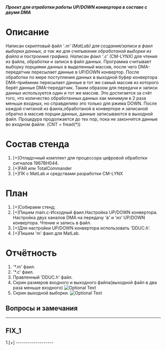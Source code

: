 ***Проект для  отработки работы UP/DOWN конвертора в составе с двумя DMA***

# Описание 
Написан скриптовый файл '*.m' (MatLab) для создания/записи в фаил выборки данных, а так же для считывания обработаной выборки из файла и построения графика.
Написан фаил '*.c' (CM-LYNX) для чтения из файла, обработки и записи в файл данных.
Программа считывает выборку порциями данных в выделенный массив, после чего DMA-передатчик пересылает данные в UP/DOWN конвертор. После обработки по мере поступления данных в выходной буфер конвертора DMA-приёмник пересылает данные в тот же самый массив из которого берёт данные DMA-передатчик. Таким образом для передачи и записи данных используется один и тот же массив. Это достигается за счёт того, что количество обработанных данных как минимум в 2 раза меньше входных, но справделиво это только для ржима DOWN. После каждой считаной из фаила,обработаной в конверторе и записаной обратно в массив порции данных, данные записываются в выходной файл. Процедура продолжается до тех пор, пока не закончятся данные во входном файле. (CNT = fread(*))

# Состав стенда
1. [+]Отладочный комплект для процессора цифровой обработки сигналов 1967ВН044.
2. [+]FAR или TotalCommander
3. [+]ПК с MatLab и средствами разработки CM-LYNX

# План
1. [+]Собираем стенд;
2. [+]Пишем main.c-Исходный фаил.Настройка UP/DOWN конвертора. Настройка двух каналов DMA на передачу 'в' и  'из' UP/DOWN конвертора. Чтение и запись в файл.
3. [+]Для настройки UP/DOWN конвертора использовать 'DDUC.h'.
4. [+]Пишем 'm' фаил для MatLab.

# Отчётность
1. '*.m' фаил.
2. '*.c' фаил.
3. Правленный 'DDUC.h' файл.
5. Скрин размеров входного и выходного файла(выходной файл в два раза меньше входного)
![Optional Text](https://github.com/IDA102/1967BH044/blob/master/DMA_UP_DOWN/FAR.png)
7. Скрин выходной выборки.
![Optional Text](https://github.com/IDA102/1967BH044/blob/master/DMA_UP_DOWN/SIN.png)

## Вопросы и замечания
-------------------------
## FIX_1
1.[+] -------------------
